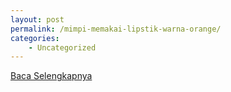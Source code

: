 ```yaml
---
layout: post
permalink: /mimpi-memakai-lipstik-warna-orange/
categories:
    - Uncategorized
---
```


[Baca Selengkapnya](/06)